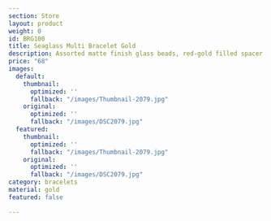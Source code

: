 ```yaml
---
section: Store
layout: product
weight: 0
id: BRG100
title: Seaglass Multi Bracelet Gold
description: Assorted matte finish glass beads, red-gold filled spacer beads.
price: "68"
images:
  default:
    thumbnail:
      optimized: ''
      fallback: "/images/Thumbnail-2079.jpg"
    original:
      optimized: ''
      fallback: "/images/DSC2079.jpg"
  featured:
    thumbnail:
      optimized: ''
      fallback: "/images/Thumbnail-2079.jpg"
    original:
      optimized: ''
      fallback: "/images/DSC2079.jpg"
category: bracelets
material: gold
featured: false

---
```

